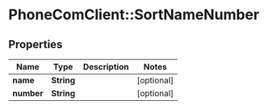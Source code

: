 # PhoneComClient::SortNameNumber

## Properties
Name | Type | Description | Notes
------------ | ------------- | ------------- | -------------
**name** | **String** |  | [optional]
**number** | **String** |  | [optional]


